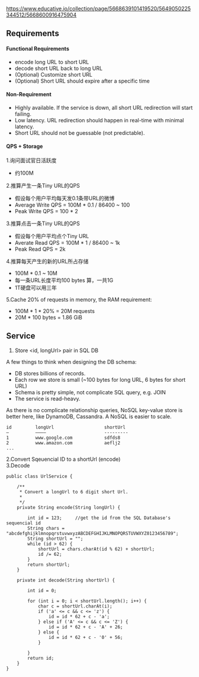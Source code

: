 https://www.educative.io/collection/page/5668639101419520/5649050225344512/5668600916475904


## Requirements

#### Functional Requirements

* encode long URL to short URL
* decode short URL back to long URL
* (Optional) Customize short URL
* (Optional) Short URL should expire after a specific time

#### Non-Requirement

* Highly available. If the service is down, all short URL redirection will start failing.
* Low latency. URL redirection should happen in real-time with minimal latency.
* Short URL should not be guessable (not predictable).


#### QPS + Storage

1.询问面试官日活跃度
 * 约100M
 
2.推算产生一条Tiny URL的QPS
* 假设每个用户平均每天发0.1条带URL的微博
* Average Write QPS = 100M * 0.1 / 86400 ~ 100
* Peak Write QPS = 100 * 2

3.推算点击一条Tiny URL的QPS
* 假设每个用户平均点个Tiny URL
* Averate Read QPS = 100M * 1 / 86400 ~ 1k
* Peak Read QPS = 2k

4.推算每天产生的新的URL所占存储
* 100M * 0.1 ~ 10M
* 每一条URL长度平均100 bytes 算，一共1G
* 1T硬盘可以用三年

5.Cache 20% of requests in memory, the RAM requirement:
* 100M * 1 * 20% = 20M requests
* 20M * 100 bytes = 1.86 GiB

## Service

1. Store <id, longUrl> pair in SQL DB

A few things to think when designing the DB schema:
* DB stores billions of records.
* Each row we store is small (~100 bytes for long URL, 6 bytes for short URL)
* Schema is pretty simple, not complicate SQL query, e.g. JOIN
* The service is read-heavy.

As there is no complicate relationship queries, NoSQL key-value store is better here, like DynamoDB, Cassandra. A NoSQL is easier to scale.

```
id         longUrl                   shortUrl
—          ————                      ---------
1          www.google.com            sdfds8
2          www.amazon.com            aeflj2
...
```

2.Convert Sqeuencial ID to a shortUrl (encode)  
3.Decode

```
public class UrlService {

    /**
     * Convert a longUrl to 6 digit short Url.
     *
     */
    private String encode(String longUrl) {

        int id = 123;     //get the id from the SQL Database's sequencial id
        String chars = "abcdefghijklmnopqrstuvwxyzABCDEFGHIJKLMNOPQRSTUVWXYZ0123456789";
        String shortUrl = "";
        while (id > 62) {
            shortUrl = chars.charAt(id % 62) + shortUrl;
            id /= 62;
        }
        return shortUrl;
    }

    private int decode(String shortUrl) {

        int id = 0;

        for (int i = 0; i < shortUrl.length(); i++) {
            char c = shortUrl.charAt(i);
            if ('a' <= c && c <= 'z') {
                id = id * 62 + c - 'a';
            } else if ('A' <= c && c <= 'Z') {
                id = id * 62 + c - 'A' + 26;
            } else {
                id = id * 62 + c - '0' + 56;
            }

        }
        return id;
    }
}
```
